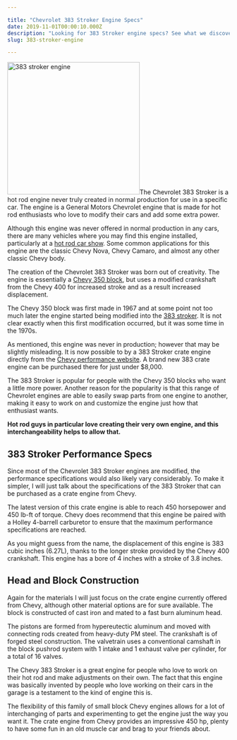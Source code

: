 ```yaml
---

title: "Chevrolet 383 Stroker Engine Specs"
date: 2019-11-01T00:00:10.000Z
description: "Looking for 383 Stroker engine specs? See what we discovered about this modified Chevy 350 small block and how you can get your hands on one with 450 hp."
slug: 383-stroker-engine

---
```


<img class="alignright size-medium wp-image-730" src="http://www.hcdmag.com/wp-content/uploads/383_stroker_engine-300x300.jpg" alt="383 stroker engine" width="300" height="300">The Chevrolet 383 Stroker is a hot rod engine never truly created in normal production for use in a specific car. The engine is a General Motors Chevrolet engine that is made for hot rod enthusiasts who love to modify their cars and add some extra power.

Although this engine was never offered in normal production in any cars, there are many vehicles where you may find this engine installed, particularly at a <a href="https://www.good-guys.com/" target="_blank" rel="noopener noreferrer">hot rod car show</a>. Some common applications for this engine are the classic Chevy Nova, Chevy Camaro, and almost any other classic Chevy body.

The creation of the Chevrolet 383 Stroker was born out of creativity. The engine is essentially a <a href="http://www.hcdmag.com/chevy-350-small-block-crate-engine/" target="_blank" rel="noopener noreferrer">Chevy 350 block</a>, but uses a modified crankshaft from the Chevy 400 for increased stroke and as a result increased displacement.

The Chevy 350 block was first made in 1967 and at some point not too much later the engine started being modified into the <a href="http://www.hcdmag.com/383-stroker-engine/">383 stroker</a>. It is not clear exactly when this first modification occurred, but it was some time in the 1970s.

As mentioned, this engine was never in production; however that may be slightly misleading. It is now possible to by a 383 Stroker crate engine directly from the <a href="http://www.chevrolet.com/performance.html" target="_blank" rel="noopener noreferrer">Chevy performance website</a>. A brand new 383 crate engine can be purchased there for just under $8,000.

The 383 Stroker is popular for people with the Chevy 350 blocks who want a little more power. Another reason for the popularity is that this range of Chevrolet engines are able to easily swap parts from one engine to another, making it easy to work on and customize the engine just how that enthusiast wants.

<strong>Hot rod guys in particular love creating their very own engine, and this interchangeability helps to allow that.</strong>
<h2>383 Stroker Performance Specs</h2>
Since most of the Chevrolet 383 Stroker engines are modified, the performance specifications would also likely vary considerably. To make it simpler, I will just talk about the specifications of the 383 Stroker that can be purchased as a crate engine from Chevy.

The latest version of this crate engine is able to reach 450 horsepower and 450 lb-ft of torque. Chevy does recommend that this engine be paired with a Holley 4-barrell carburetor to ensure that the maximum performance specifications are reached.

As you might guess from the name, the displacement of this engine is 383 cubic inches (6.27L), thanks to the longer stroke provided by the Chevy 400 crankshaft. This engine has a bore of 4 inches with a stroke of 3.8 inches.
<h2>Head and Block Construction</h2>
Again for the materials I will just focus on the crate engine currently offered from Chevy, although other material options are for sure available. The block is constructed of cast iron and mated to a fast burn aluminum head.

The pistons are formed from hypereutectic aluminum and moved with connecting rods created from heavy-duty PM steel. The crankshaft is of forged steel construction. The valvetrain uses a conventional camshaft in the block pushrod system with 1 intake and 1 exhaust valve per cylinder, for a total of 16 valves.

The Chevy 383 Stroker is a great engine for people who love to work on their hot rod and make adjustments on their own. The fact that this engine was basically invented by people who love working on their cars in the garage is a testament to the kind of engine this is.

The flexibility of this family of small block Chevy engines allows for a lot of interchanging of parts and experimenting to get the engine just the way you want it. The crate engine from Chevy provides an impressive 450 hp, plenty to have some fun in an old muscle car and brag to your friends about.